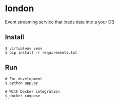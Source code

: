 # london
Event streaming service that loads data into a your DB

## Install
```
$ virtualenv venv
$ pip install -r requirements.txt
```

## Run
```
# For development
$ python app.py

# With Docker integration
$ docker-compose
``
